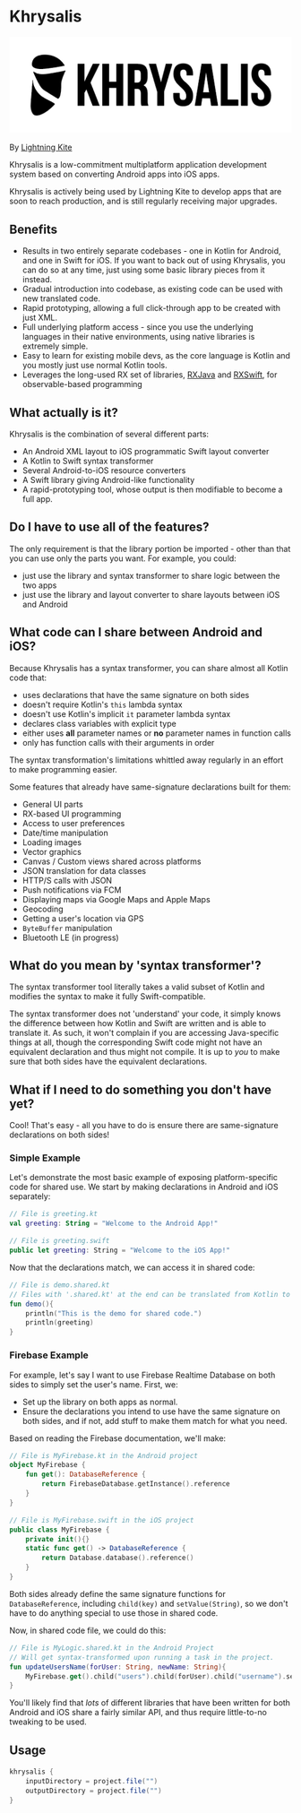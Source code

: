 # Khrysalis

![image](logo.png)

By [Lightning Kite](https://lightningkite.com)

Khrysalis is a low-commitment multiplatform application development system based on converting Android apps into iOS apps.

Khrysalis is actively being used by Lightning Kite to develop apps that are soon to reach production, and is still regularly receiving major upgrades.

## Benefits

- Results in two entirely separate codebases - one in Kotlin for Android, and one in Swift for iOS.  If you want to back out of using Khrysalis, you can do so at any time, just using some basic library pieces from it instead.
- Gradual introduction into codebase, as existing code can be used with new translated code.
- Rapid prototyping, allowing a full click-through app to be created with just XML.
- Full underlying platform access - since you use the underlying languages in their native environments, using native libraries is extremely simple.
- Easy to learn for existing mobile devs, as the core language is Kotlin and you mostly just use normal Kotlin tools.
- Leverages the long-used RX set of libraries, [RXJava](https://github.com/ReactiveX/RxJava) and [RXSwift](https://github.com/ReactiveX/RxSwift), for observable-based programming

## What actually is it?

Khrysalis is the combination of several different parts:

- An Android XML layout to iOS programmatic Swift layout converter
- A Kotlin to Swift syntax transformer
- Several Android-to-iOS resource converters
- A Swift library giving Android-like functionality
- A rapid-prototyping tool, whose output is then modifiable to become a full app.

## Do I have to use all of the features?

The only requirement is that the library portion be imported - other than that you can use only the parts you want.  For example, you could:
- just use the library and syntax transformer to share logic between the two apps
- just use the library and layout converter to share layouts between iOS and Android

## What code can I share between Android and iOS?

Because Khrysalis has a syntax transformer, you can share almost all Kotlin code that:
- uses declarations that have the same signature on both sides
- doesn't require Kotlin's `this` lambda syntax  
- doesn't use Kotlin's implicit `it` parameter lambda syntax
- declares class variables with explicit type
- either uses **all** parameter names or **no** parameter names in function calls
- only has function calls with their arguments in order

The syntax transformation's limitations whittled away regularly in an effort to make programming easier.

Some features that already have same-signature declarations built for them:

- General UI parts
- RX-based UI programming
- Access to user preferences
- Date/time manipulation
- Loading images
- Vector graphics
- Canvas / Custom views shared across platforms
- JSON translation for data classes
- HTTP/S calls with JSON
- Push notifications via FCM
- Displaying maps via Google Maps and Apple Maps
- Geocoding
- Getting a user's location via GPS
- `ByteBuffer` manipulation
- Bluetooth LE (in progress)

## What do you mean by 'syntax transformer'?

The syntax transformer tool literally takes a valid subset of Kotlin and modifies the syntax to make it fully Swift-compatible.

The syntax transformer does not 'understand' your code, it simply knows the difference between how Kotlin and Swift are written and is able to translate it.  As such, it won't complain if you are accessing Java-specific things at all, though the corresponding Swift code might not have an equivalent declaration and thus might not compile.  It is up to *you* to make sure that both sides have the equivalent declarations.

## What if I need to do something you don't have yet?

Cool!  That's easy - all you have to do is ensure there are same-signature declarations on both sides!

### Simple Example

Let's demonstrate the most basic example of exposing platform-specific code for shared use.  We start by making declarations in Android and iOS separately:

```kotlin
// File is greeting.kt
val greeting: String = "Welcome to the Android App!"
```

```swift
// File is greeting.swift
public let greeting: String = "Welcome to the iOS App!"
```

Now that the declarations match, we can access it in shared code:

```kotlin
// File is demo.shared.kt
// Files with '.shared.kt' at the end can be translated from Kotlin to Swift via a Gradle task
fun demo(){
    println("This is the demo for shared code.")
    println(greeting)
}
```

### Firebase Example

For example, let's say I want to use Firebase Realtime Database on both sides to simply set the user's name.  First, we:

- Set up the library on both apps as normal.
- Ensure the declarations you intend to use have the same signature on both sides, and if not, add stuff to make them match for what you need.

Based on reading the Firebase documentation, we'll make:

```kotlin
// File is MyFirebase.kt in the Android project
object MyFirebase {
    fun get(): DatabaseReference {
        return FirebaseDatabase.getInstance().reference
    }
}
```

```swift
// File is MyFirebase.swift in the iOS project
public class MyFirebase {
    private init(){}
    static func get() -> DatabaseReference {
        return Database.database().reference()
    }
}
```

Both sides already define the same signature functions for `DatabaseReference`, including `child(key)` and `setValue(String)`, so we don't have to do anything special to use those in shared code.

Now, in shared code file, we could do this:
```kotlin
// File is MyLogic.shared.kt in the Android Project
// Will get syntax-transformed upon running a task in the project.
fun updateUsersName(forUser: String, newName: String){
    MyFirebase.get().child("users").child(forUser).child("username").setValue(newName)
}
```

You'll likely find that *lots* of different libraries that have been written for both Android and iOS share a fairly similar API, and thus require little-to-no tweaking to be used.

## Usage

```groovy
khrysalis {
    inputDirectory = project.file("")
    outputDirectory = project.file("")
}
```
